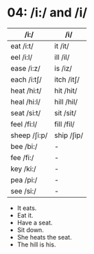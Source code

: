 # 04: /i:/ and /i/

|/i:/|/i/|
|----|---|
|eat /i:t/|it /it/|
|eel /i:l/|ill /il/|
|ease /i:z/|is /iz/|
|each /i:tʃ/|itch /itʃ/|
|heat /hi:t/|hit /hit/|
|heal /hi:l/|hill /hil/|
|seat /si:t/|sit /sit/|
|feel /fi:l/|fill /fil/|
|sheep /ʃi:p/|ship /ʃip/|
|bee /bi:/|-|
|fee /fi:/|-|
|key /ki:/|-|
|pea /pi:/|-|
|see /si:/|-|

- It eats.
- Eat it.
- Have a seat.
- Sit down.
- She heats the seat.
- The hill is his.

